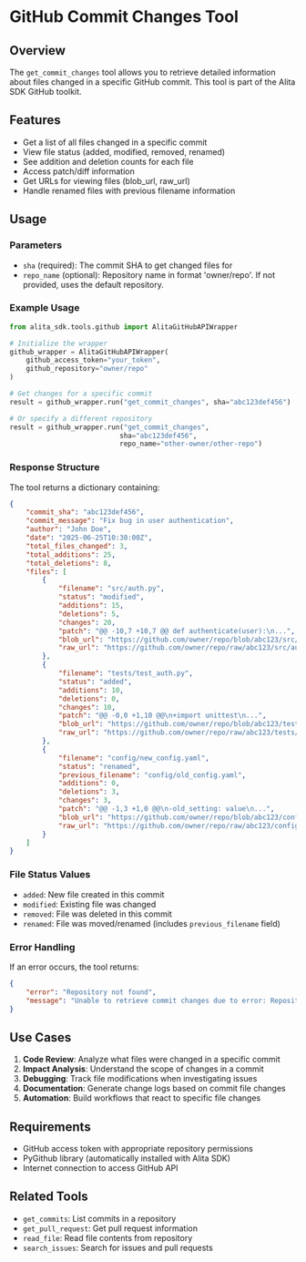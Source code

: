 # GitHub Commit Changes Tool

## Overview

The `get_commit_changes` tool allows you to retrieve detailed information about files changed in a specific GitHub commit. This tool is part of the Alita SDK GitHub toolkit.

## Features

- Get a list of all files changed in a specific commit
- View file status (added, modified, removed, renamed)
- See addition and deletion counts for each file
- Access patch/diff information
- Get URLs for viewing files (blob_url, raw_url)
- Handle renamed files with previous filename information

## Usage

### Parameters

- `sha` (required): The commit SHA to get changed files for
- `repo_name` (optional): Repository name in format 'owner/repo'. If not provided, uses the default repository.

### Example Usage

```python
from alita_sdk.tools.github import AlitaGitHubAPIWrapper

# Initialize the wrapper
github_wrapper = AlitaGitHubAPIWrapper(
    github_access_token="your_token",
    github_repository="owner/repo"
)

# Get changes for a specific commit
result = github_wrapper.run("get_commit_changes", sha="abc123def456")

# Or specify a different repository
result = github_wrapper.run("get_commit_changes", 
                           sha="abc123def456", 
                           repo_name="other-owner/other-repo")
```

### Response Structure

The tool returns a dictionary containing:

```json
{
    "commit_sha": "abc123def456",
    "commit_message": "Fix bug in user authentication",
    "author": "John Doe",
    "date": "2025-06-25T10:30:00Z",
    "total_files_changed": 3,
    "total_additions": 25,
    "total_deletions": 8,
    "files": [
        {
            "filename": "src/auth.py",
            "status": "modified",
            "additions": 15,
            "deletions": 5,
            "changes": 20,
            "patch": "@@ -10,7 +10,7 @@ def authenticate(user):\n...",
            "blob_url": "https://github.com/owner/repo/blob/abc123/src/auth.py",
            "raw_url": "https://github.com/owner/repo/raw/abc123/src/auth.py"
        },
        {
            "filename": "tests/test_auth.py",
            "status": "added",
            "additions": 10,
            "deletions": 0,
            "changes": 10,
            "patch": "@@ -0,0 +1,10 @@\n+import unittest\n...",
            "blob_url": "https://github.com/owner/repo/blob/abc123/tests/test_auth.py",
            "raw_url": "https://github.com/owner/repo/raw/abc123/tests/test_auth.py"
        },
        {
            "filename": "config/new_config.yaml",
            "status": "renamed",
            "previous_filename": "config/old_config.yaml",
            "additions": 0,
            "deletions": 3,
            "changes": 3,
            "patch": "@@ -1,3 +1,0 @@\n-old_setting: value\n...",
            "blob_url": "https://github.com/owner/repo/blob/abc123/config/new_config.yaml",
            "raw_url": "https://github.com/owner/repo/raw/abc123/config/new_config.yaml"
        }
    ]
}
```

### File Status Values

- `added`: New file created in this commit
- `modified`: Existing file was changed
- `removed`: File was deleted in this commit
- `renamed`: File was moved/renamed (includes `previous_filename` field)

### Error Handling

If an error occurs, the tool returns:

```json
{
    "error": "Repository not found",
    "message": "Unable to retrieve commit changes due to error: Repository not found"
}
```

## Use Cases

1. **Code Review**: Analyze what files were changed in a specific commit
2. **Impact Analysis**: Understand the scope of changes in a commit
3. **Debugging**: Track file modifications when investigating issues
4. **Documentation**: Generate change logs based on commit file changes
5. **Automation**: Build workflows that react to specific file changes

## Requirements

- GitHub access token with appropriate repository permissions
- PyGithub library (automatically installed with Alita SDK)
- Internet connection to access GitHub API

## Related Tools

- `get_commits`: List commits in a repository
- `get_pull_request`: Get pull request information
- `read_file`: Read file contents from repository
- `search_issues`: Search for issues and pull requests
